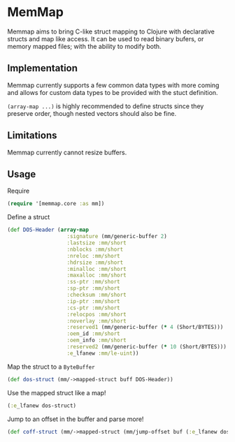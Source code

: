 # MemMap

Memmap aims to bring C-like struct mapping to Clojure with declarative structs and map like access. It can be used to read binary bufers, or memory mapped files; with the ability to modify both.

## Implementation

Memmap currently supports a few common data types with more coming and allows for custom data types to be provided with the stuct definition.

`(array-map ...)` is highly recommended to define structs since they preserve order, though nested vectors should also be fine.

## Limitations

Memmap currently cannot resize buffers.

## Usage

Require

```clojure
(require '[memmap.core :as mm])
```

Define a struct
```clojure
(def DOS-Header (array-map
                   :signature (mm/generic-buffer 2)
                   :lastsize :mm/short
                   :nblocks :mm/short
                   :nreloc :mm/short
                   :hdrsize :mm/short
                   :minalloc :mm/short
                   :maxalloc :mm/short
                   :ss-ptr :mm/short
                   :sp-ptr :mm/short
                   :checksum :mm/short
                   :ip-ptr :mm/short
                   :cs-ptr :mm/short
                   :relocpos :mm/short
                   :noverlay :mm/short
                   :reserved1 (mm/generic-buffer (* 4 (Short/BYTES)))
                   :oem_id :mm/short
                   :oem_info :mm/short
                   :reserved2 (mm/generic-buffer (* 10 (Short/BYTES)))
                   :e_lfanew :mm/le-uint))
```

Map the struct to a `ByteBuffer`

```clojure
(def dos-struct (mm/->mapped-struct buff DOS-Header))
```

Use the mapped struct like a map!

```clojure
(:e_lfanew dos-struct)
```

Jump to an offset in the buffer and parse more!

```clojure
(def coff-struct (mm/->mapped-struct (mm/jump-offset buf (:e_lfanew dos-struct)) COFF-Header))
```